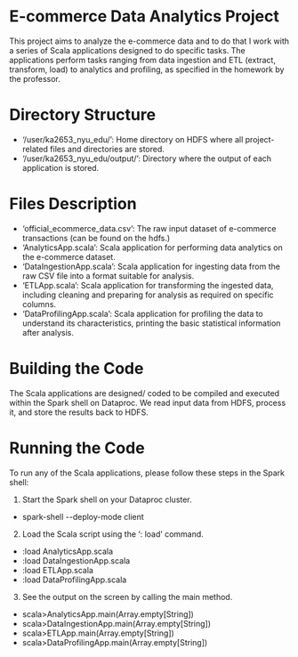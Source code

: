 ﻿# E-commerce Data Analytics Project 


This project aims to analyze the e-commerce data and to do that I work with a series of Scala applications designed to do specific tasks. The applications perform tasks ranging from data ingestion and ETL (extract, transform, load) to analytics and profiling, as specified in the homework by the professor. 
# Directory Structure
- ‘/user/ka2653_nyu_edu/’: Home directory on HDFS where all project-related files and directories are stored.
- ‘/user/ka2653_nyu_edu/output/’: Directory where the output of each application is stored.


# Files Description


- ‘official_ecommerce_data.csv’: The raw input dataset of e-commerce transactions (can be found on the hdfs.)
- ‘AnalyticsApp.scala’: Scala application for performing data analytics on the e-commerce dataset.
- ‘DataIngestionApp.scala’: Scala application for ingesting data from the raw CSV file into a format suitable for analysis.
- ‘ETLApp.scala’: Scala application for transforming the ingested data, including cleaning and preparing for analysis as required on specific columns.
- ‘DataProfilingApp.scala’: Scala application for profiling the data to understand its characteristics, printing the basic statistical information after analysis.


# Building the Code


The Scala applications are designed/ coded to be compiled and executed within the Spark shell on Dataproc. We read input data from HDFS, process it, and store the results back to HDFS.


# Running the Code


To run any of the Scala applications, please follow these steps in the Spark shell:


1. Start the Spark shell on your Dataproc cluster.
* spark-shell --deploy-mode client


2. Load the Scala script using the ‘: load’ command. 
* :load AnalyticsApp.scala
* :load DataIngestionApp.scala
* :load ETLApp.scala
* :load DataProfilingApp.scala
  
3. See the output on the screen by calling the main method.
* scala>AnalyticsApp.main(Array.empty[String])
* scala>DataIngestionApp.main(Array.empty[String])
* scala>ETLApp.main(Array.empty[String])
* scala>DataProfilingApp.main(Array.empty[String])
